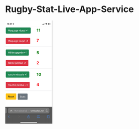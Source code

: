 # Rugby-Stat-Live-App-Service
<p class="flotte">
 <img src="./images/compteur.png" width='150'/>
</p>
